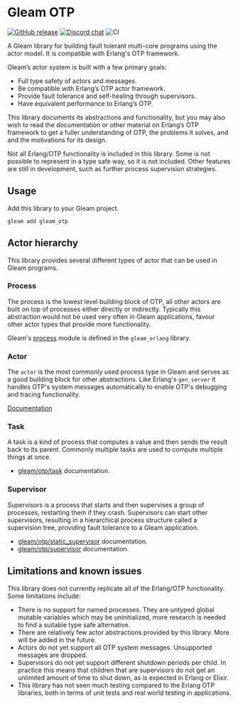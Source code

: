 # Gleam OTP

<a href="https://github.com/gleam-lang/otp/releases"><img src="https://img.shields.io/github/release/gleam-lang/otp" alt="GitHub release"></a>
<a href="https://discord.gg/Fm8Pwmy"><img src="https://img.shields.io/discord/768594524158427167?color=blue" alt="Discord chat"></a>
![CI](https://github.com/gleam-lang/otp/workflows/test/badge.svg?branch=main)

A Gleam library for building fault tolerant multi-core programs using the
actor model. It is compatible with Erlang's OTP framework.

Gleam’s actor system is built with a few primary goals:

- Full type safety of actors and messages.
- Be compatible with Erlang’s OTP actor framework.
- Provide fault tolerance and self-healing through supervisors.
- Have equivalent performance to Erlang’s OTP.

This library documents its abstractions and functionality, but you may also wish
to read the documentation or other material on Erlang’s OTP framework to get a
fuller understanding of OTP, the problems it solves, and and the motivations for
its design.

Not all Erlang/OTP functionality is included in this library. Some is not
possible to represent in a type safe way, so it is not included. Other features
are still in development, such as further process supervision strategies.

## Usage

Add this library to your Gleam project.

```shell
gleam add gleam_otp
```

## Actor hierarchy

This library provides several different types of actor that can be used in
Gleam programs.

### Process

The process is the lowest level building block of OTP, all other actors are
built on top of processes either directly or indirectly. Typically this
abstraction would not be used very often in Gleam applications, favour
other actor types that provide more functionality.

Gleam's [process](https://hexdocs.pm/gleam_erlang/gleam/erlang/process.html) module is defined in the `gleam_erlang` library.

### Actor

The `actor` is the most commonly used process type in Gleam and serves as a good
building block for other abstractions. Like Erlang's `gen_server` it handles
OTP's system messages automatically to enable OTP's debugging and tracing
functionality.

[Documentation](https://hexdocs.pm/gleam_otp/gleam/otp/actor.html)

### Task

A task is a kind of process that computes a value and then sends the result back
to its parent. Commonly multiple tasks are used to compute multiple things at
once.

- [gleam/otp/task](https://hexdocs.pm/gleam_otp/gleam/otp/task.html)
  documentation.

### Supervisor

Supervisors is a process that starts and then supervises a group of processes,
restarting them if they crash. Supervisors can start other supervisors,
resulting in a hierarchical process structure called a supervision tree,
providing fault tolerance to a Gleam application.

- [gleam/otp/static_supervisor](https://hexdocs.pm/gleam_otp/gleam/otp/static_supervisor.html) documentation.
- [gleam/otp/supervisor](https://hexdocs.pm/gleam_otp/gleam/otp/supervisor.html)
  documentation.

## Limitations and known issues

This library does not currently replicate all of the Erlang/OTP functionality.
Some limitations include:

- There is no support for named processes. They are untyped global mutable
  variables which may be uninitialized, more research is needed to find a
  suitable type safe alternative.
- There are relatively few actor abstractions provided by this library. More
  will be added in the future.
- Actors do not yet support all OTP system messages. Unsupported messages are
  dropped.
- Supervisors do not yet support different shutdown periods per child. In
  practice this means that children that are supervisors do not get an
  unlimited amount of time to shut down, as is expected in Erlang or Elixir.
- This library has not seen much testing compared to the Erlang OTP
  libraries, both in terms of unit tests and real world testing in
  applications.
